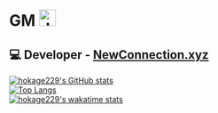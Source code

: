 <h1>GM <img alt="dg" src="https://raw.githubusercontent.com/hokage229/hokage229/master/ripqsuad-drain.gif" width="30px"></h1>

## 💻️ Developer - **[NewConnection.xyz](https://newconnection.xyz/)**

[![hokage229's GitHub stats](https://github-readme-stats.vercel.app/api?username=hokage229&show_icons=true&theme=tokyonight&card_width=500)]()
<br/>
[![Top Langs](https://github-readme-stats.vercel.app/api/top-langs/?username=hokage229&theme=tokyonight&card_width=500)]()
<br/>
[![hokage229's wakatime stats](https://github-readme-stats.vercel.app/api/wakatime?username=hokage229&theme=tokyonight&layout=default)]()
<br/>